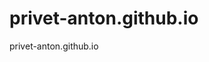 # privet-anton.github.io
privet-anton.github.io
<html lang="ru">
<head>
    <meta charset="UTF-8">
    <meta name="viewport" content="width=device-width, initial-scale=1.0">
    <title>Privet</title>
    <style>
        /* Стиль кнопки */
        .btn {
            display: inline-block;
            padding: 10px 20px;
            font-size: 16px;
            color: #fff;
            background-color: #eb0808;
            border: none;
            border-radius: 5px;
            cursor: pointer;
            transition: background-color 0.3s ease;
        }

        /* Эффект наведения на кнопку */
        .btn:hover {
            background-color: #45a049;
        }
    </style>
    <script>
        // Функция для перехода на другую страницу
        function redirectToPage() {
            // Укажите здесь URL страницы, на которую хотите перенаправить пользователя
            const url = "file:///C:/Users/user/Desktop/Anton/page1.html";

            // Переход на указанную страницу
            window.location.href = url;
        }
    </script>
</head>
<body>
    <h1>Привет Антон</h1>

    <!-- Кнопка, вызывающая функцию redirectToPage() при нажатии -->
    <button class="btn" onclick="redirectToPage()">Нажми на меня!</button>
</body>
</html>
